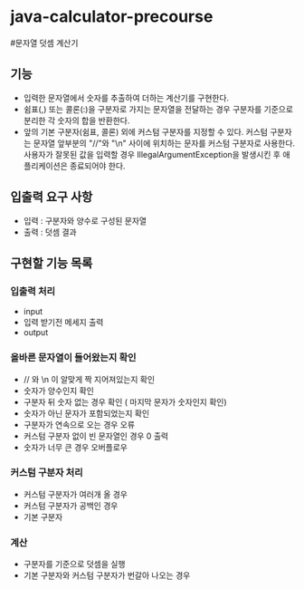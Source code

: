 # java-calculator-precourse

#문자열 덧셈 계산기

## 기능
- 입력한 문자열에서 숫자를 추출하여 더하는 계산기를 구현한다.
- 쉼표(,) 또는 콜론(:)을 구분자로 가지는 문자열을 전달하는 경우 구분자를 기준으로 분리한 각 숫자의 합을 반환한다.
- 앞의 기본 구분자(쉼표, 콜론) 외에 커스텀 구분자를 지정할 수 있다. 커스텀 구분자는 문자열 앞부분의 "//"와 "\n" 사이에 위치하는 문자를 커스텀 구분자로 사용한다.
  사용자가 잘못된 값을 입력할 경우 IllegalArgumentException을 발생시킨 후 애플리케이션은 종료되어야 한다.

## 입출력 요구 사항
- 입력 : 구분자와 양수로 구성된 문자열 
- 출력 : 덧셈 결과

## 구현할 기능 목록

### 입출력 처리
- input
- 입력 받기전 메세지 출력
- output

### 올바른 문자열이 들어왔는지 확인

- // 와 \n 이 알맞게 짝 지어져있는지 확인
- 숫자가 양수인지 확인
- 구분자 뒤 숫자 없는 경우 확인 ( 마지막 문자가 숫자인지 확인)
- 숫자가 아닌 문자가 포함되었는지 확인
- 구분자가 연속으로 오는 경우 오류
- 커스텀 구분자 없이 빈 문자열인 경우 0 출력
- 숫자가 너무 큰 경우 오버플로우

### 커스텀 구분자 처리
- 커스텀 구분자가 여러개 올 경우
- 커스텀 구분자가 공백인 경우
- 기본 구분자

### 계산
- 구분자를 기준으로 덧셈을 실행
- 기본 구분자와 커스텀 구분자가 번갈아 나오는 경우 